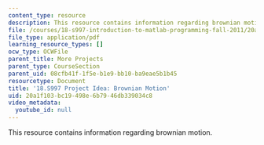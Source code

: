 ```yaml
---
content_type: resource
description: This resource contains information regarding brownian motion.
file: /courses/18-s997-introduction-to-matlab-programming-fall-2011/20a1f103bc19498e6b7946db339034c8_MIT18_S997F11_Brownian.pdf
file_type: application/pdf
learning_resource_types: []
ocw_type: OCWFile
parent_title: More Projects
parent_type: CourseSection
parent_uid: 08cfb41f-1f5e-b1e9-bb10-ba9eae5b1b45
resourcetype: Document
title: '18.S997 Project Idea: Brownian Motion'
uid: 20a1f103-bc19-498e-6b79-46db339034c8
video_metadata:
  youtube_id: null
---
```

This resource contains information regarding brownian motion.

